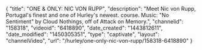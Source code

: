 {
    "title": "ONE & ONLY: NIC VON RUPP",
    "description": "Meet Nic von Rupp, Portugal's finest and one of Hurley's newest.  course. Music: \"No Sentiment\" by Cloud Nothings, off of Attack on Memory.",
    "channelid": "158318",
    "videoid": "6418890",
    "date_created": "1443812611",
    "date_modified": "1450305351",
    "type": "captivate",
    "layout": "channelVideo",
    "url": "\/hurley\/one-only-nic-von-rupp\/158318-6418890"
}